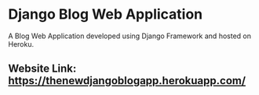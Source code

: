 # Django Blog Web Application
A Blog Web Application developed using Django Framework and hosted on Heroku.
## Website Link: https://thenewdjangoblogapp.herokuapp.com/